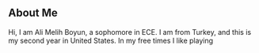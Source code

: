 ## About Me
Hi, I am Ali Melih Boyun, a sophomore in ECE. I am from Turkey, and this is my second year in United States. In my free times I like playing 
